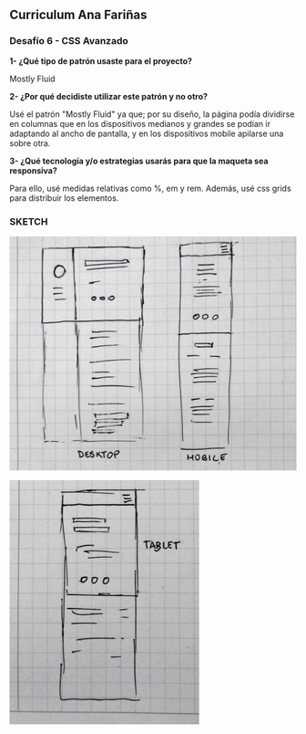## Curriculum Ana Fariñas
### Desafío 6 - CSS Avanzado

**1- ¿Qué tipo de patrón usaste para el proyecto?**

Mostly Fluid

**2- ¿Por qué decidiste utilizar este patrón y no otro?**

Usé el patrón "Mostly Fluid" ya que; por su diseño, la página podía dividirse en columnas que en los dispositivos medianos y grandes se podían ir adaptando al ancho de pantalla, y en los dispositivos mobile apilarse una sobre otra.

**3- ¿Qué tecnología y/o estrategias usarás para que la maqueta sea responsiva?**

Para ello, usé medidas relativas como %, em y rem. Además, usé css grids para distribuir los elementos.

### SKETCH

![Desk-mobile](https://github.com/anacristiff/cv-ana/blob/master/desktop-mobile.jpg)

![tablet](https://github.com/anacristiff/cv-ana/blob/master/tablet.jpg)
